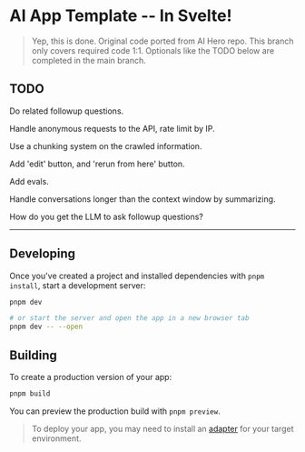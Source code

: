 # AI App Template -- In Svelte!

> Yep, this is done. Original code ported from AI Hero repo.
> This branch only covers required code 1:1. Optionals like the TODO below are completed in the main branch.

## TODO

Do related followup questions.

Handle anonymous requests to the API, rate limit by IP.

Use a chunking system on the crawled information.

Add 'edit' button, and 'rerun from here' button.

Add evals.

Handle conversations longer than the context window by summarizing.

How do you get the LLM to ask followup questions?

---

## Developing

Once you've created a project and installed dependencies with `pnpm install`, start a development server:

```sh
pnpm dev

# or start the server and open the app in a new browser tab
pnpm dev -- --open
```

## Building

To create a production version of your app:

```sh
pnpm build
```

You can preview the production build with `pnpm preview`.

> To deploy your app, you may need to install an [adapter](https://svelte.dev/docs/kit/adapters) for your target environment.
